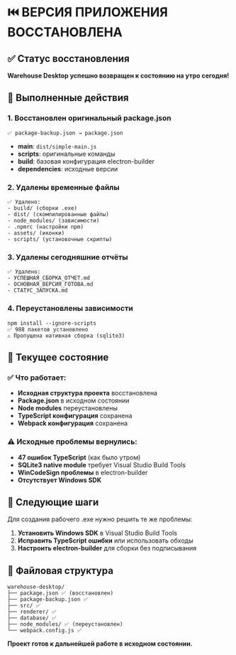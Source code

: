 # ⏮️ ВЕРСИЯ ПРИЛОЖЕНИЯ ВОССТАНОВЛЕНА

## ✅ Статус восстановления

**Warehouse Desktop успешно возвращен к состоянию на утро сегодня!**

## 🔄 Выполненные действия

### 1. **Восстановлен оригинальный package.json**
```
✅ package-backup.json → package.json
```
- **main**: `dist/simple-main.js`
- **scripts**: оригинальные команды
- **build**: базовая конфигурация electron-builder
- **dependencies**: исходные версии

### 2. **Удалены временные файлы**
```
✅ Удалено:
- build/ (сборки .exe)
- dist/ (скомпилированные файлы)
- node_modules/ (зависимости) 
- .npmrc (настройки npm)
- assets/ (иконки)
- scripts/ (установочные скрипты)
```

### 3. **Удалены сегодняшние отчёты**
```
✅ Удалено:
- УСПЕШНАЯ_СБОРКА_ОТЧЕТ.md
- ОСНОВНАЯ_ВЕРСИЯ_ГОТОВА.md
- СТАТУС_ЗАПУСКА.md
```

### 4. **Переустановлены зависимости**
```
npm install --ignore-scripts
✅ 988 пакетов установлено
⚠️ Пропущена нативная сборка (sqlite3)
```

## 🎯 Текущее состояние

### ✅ Что работает:
- **Исходная структура проекта** восстановлена
- **Package.json** в исходном состоянии  
- **Node modules** переустановлены
- **TypeScript конфигурация** сохранена
- **Webpack конфигурация** сохранена

### ⚠️ Исходные проблемы вернулись:
- **47 ошибок TypeScript** (как было утром)
- **SQLite3 native module** требует Visual Studio Build Tools
- **WinCodeSign проблемы** в electron-builder
- **Отсутствует Windows SDK**

## 🚀 Следующие шаги

Для создания рабочего .exe нужно решить те же проблемы:

1. **Установить Windows SDK** в Visual Studio Build Tools
2. **Исправить TypeScript ошибки** или использовать обходы
3. **Настроить electron-builder** для сборки без подписывания

## 📁 Файловая структура

```
warehouse-desktop/
├── package.json ✅ (восстановлен)
├── package-backup.json ✅
├── src/ ✅
├── renderer/ ✅ 
├── database/ ✅
├── node_modules/ ✅ (переустановлен)
└── webpack.config.js ✅
```

**Проект готов к дальнейшей работе в исходном состоянии.** 